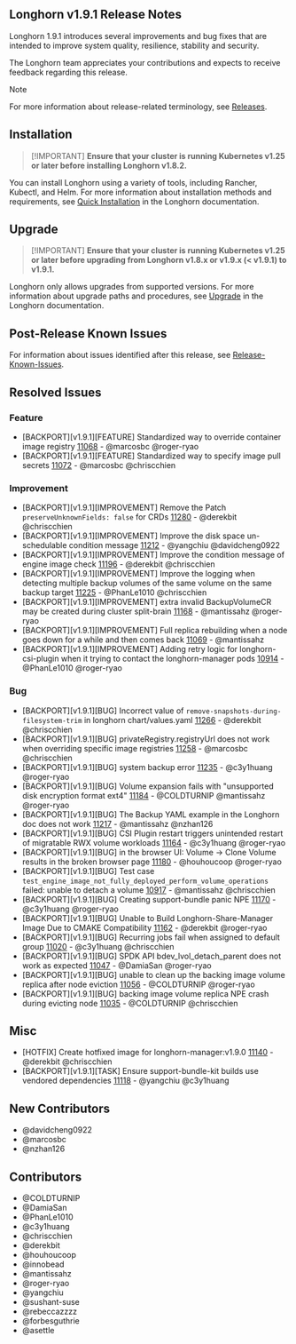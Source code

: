 ## Longhorn v1.9.1 Release Notes

Longhorn 1.9.1 introduces several improvements and bug fixes that are intended to improve system quality, resilience, stability and security.

The Longhorn team appreciates your contributions and expects to receive feedback regarding this release.

> [!NOTE]
> For more information about release-related terminology, see [Releases](https://github.com/longhorn/longhorn#releases).

## Installation

>  [!IMPORTANT]
**Ensure that your cluster is running Kubernetes v1.25 or later before installing Longhorn v1.8.2.**

You can install Longhorn using a variety of tools, including Rancher, Kubectl, and Helm. For more information about installation methods and requirements, see [Quick Installation](https://longhorn.io/docs/1.8.2/deploy/install/) in the Longhorn documentation.

## Upgrade

>  [!IMPORTANT]
**Ensure that your cluster is running Kubernetes v1.25 or later before upgrading from Longhorn v1.8.x or v1.9.x (< v1.9.1) to v1.9.1.**

Longhorn only allows upgrades from supported versions. For more information about upgrade paths and procedures, see [Upgrade](https://longhorn.io/docs/1.9.1/deploy/upgrade/) in the Longhorn documentation.

## Post-Release Known Issues

For information about issues identified after this release, see [Release-Known-Issues](https://github.com/longhorn/longhorn/wiki/Release-Known-Issues).

## Resolved Issues

### Feature

- [BACKPORT][v1.9.1][FEATURE] Standardized way to override container image registry [11068](https://github.com/longhorn/longhorn/issues/11068) - @marcosbc @roger-ryao
- [BACKPORT][v1.9.1][FEATURE] Standardized way to specify image pull secrets [11072](https://github.com/longhorn/longhorn/issues/11072) - @marcosbc @chriscchien

### Improvement

- [BACKPORT][v1.9.1][IMPROVEMENT] Remove the Patch `preserveUnknownFields: false` for CRDs [11280](https://github.com/longhorn/longhorn/issues/11280) - @derekbit @chriscchien
- [BACKPORT][v1.9.1][IMPROVEMENT] Improve the disk space un-schedulable condition message [11212](https://github.com/longhorn/longhorn/issues/11212) - @yangchiu @davidcheng0922
- [BACKPORT][v1.9.1][IMPROVEMENT] Improve the condition message of engine image check [11196](https://github.com/longhorn/longhorn/issues/11196) - @derekbit @chriscchien
- [BACKPORT][v1.9.1][IMPROVEMENT] Improve the logging when detecting multiple backup volumes of the same volume on the same backup target [11225](https://github.com/longhorn/longhorn/issues/11225) - @PhanLe1010 @chriscchien
- [BACKPORT][v1.9.1][IMPROVEMENT] extra invalid BackupVolumeCR may be created during cluster split-brain [11168](https://github.com/longhorn/longhorn/issues/11168) - @mantissahz @roger-ryao
- [BACKPORT][v1.9.1][IMPROVEMENT] Full replica rebuilding when a node goes down for a while and then comes back [11069](https://github.com/longhorn/longhorn/issues/11069) - @mantissahz
- [BACKPORT][v1.9.1][IMPROVEMENT] Adding retry logic for longhorn-csi-plugin when it trying to contact the longhorn-manager pods [10914](https://github.com/longhorn/longhorn/issues/10914) - @PhanLe1010 @roger-ryao

### Bug

- [BACKPORT][v1.9.1][BUG] Incorrect value of `remove-snapshots-during-filesystem-trim` in longhorn chart/values.yaml [11266](https://github.com/longhorn/longhorn/issues/11266) - @derekbit @chriscchien
- [BACKPORT][v1.9.1][BUG] privateRegistry.registryUrl does not work when overriding specific image registries [11258](https://github.com/longhorn/longhorn/issues/11258) - @marcosbc @chriscchien
- [BACKPORT][v1.9.1][BUG]  system backup error [11235](https://github.com/longhorn/longhorn/issues/11235) - @c3y1huang @roger-ryao
- [BACKPORT][v1.9.1][BUG] Volume expansion fails with "unsupported disk encryption format ext4" [11184](https://github.com/longhorn/longhorn/issues/11184) - @COLDTURNIP @mantissahz @roger-ryao
- [BACKPORT][v1.9.1][BUG] The Backup YAML example in the Longhorn doc does not work [11217](https://github.com/longhorn/longhorn/issues/11217) - @mantissahz @nzhan126
- [BACKPORT][v1.9.1][BUG] CSI Plugin restart triggers unintended restart of migratable RWX volume workloads [11164](https://github.com/longhorn/longhorn/issues/11164) - @c3y1huang @roger-ryao
- [BACKPORT][v1.9.1][BUG] in the browser UI: Volume -> Clone Volume results in the broken browser page [11180](https://github.com/longhorn/longhorn/issues/11180) - @houhoucoop @roger-ryao
- [BACKPORT][v1.9.1][BUG] Test case `test_engine_image_not_fully_deployed_perform_volume_operations` failed: unable to detach a volume [10917](https://github.com/longhorn/longhorn/issues/10917) - @mantissahz @chriscchien
- [BACKPORT][v1.9.1][BUG] Creating support-bundle panic NPE [11170](https://github.com/longhorn/longhorn/issues/11170) - @c3y1huang @roger-ryao
- [BACKPORT][v1.9.1][BUG] Unable to Build Longhorn-Share-Manager Image Due to CMAKE Compatibility [11162](https://github.com/longhorn/longhorn/issues/11162) - @derekbit @roger-ryao
- [BACKPORT][v1.9.1][BUG] Recurring jobs fail when assigned to default group [11020](https://github.com/longhorn/longhorn/issues/11020) - @c3y1huang @chriscchien
- [BACKPORT][v1.9.1][BUG] SPDK API bdev_lvol_detach_parent does not work as expected [11047](https://github.com/longhorn/longhorn/issues/11047) - @DamiaSan @roger-ryao
- [BACKPORT][v1.9.1][BUG] unable to clean up the backing image volume replica after node eviction [11056](https://github.com/longhorn/longhorn/issues/11056) - @COLDTURNIP @roger-ryao
- [BACKPORT][v1.9.1][BUG] backing image volume replica NPE crash during evicting node [11035](https://github.com/longhorn/longhorn/issues/11035) - @COLDTURNIP @chriscchien

## Misc

- [HOTFIX] Create hotfixed image for longhorn-manager:v1.9.0 [11140](https://github.com/longhorn/longhorn/issues/11140) - @derekbit @chriscchien
- [BACKPORT][v1.9.1][TASK] Ensure support-bundle-kit builds use vendored dependencies [11118](https://github.com/longhorn/longhorn/issues/11118) - @yangchiu @c3y1huang

## New Contributors

- @davidcheng0922 
- @marcosbc 
- @nzhan126 
 
## Contributors

- @COLDTURNIP 
- @DamiaSan 
- @PhanLe1010 
- @c3y1huang 
- @chriscchien 
- @derekbit 
- @houhoucoop 
- @innobead 
- @mantissahz 
- @roger-ryao 
- @yangchiu 
- @sushant-suse
- @rebeccazzzz
- @forbesguthrie
- @asettle